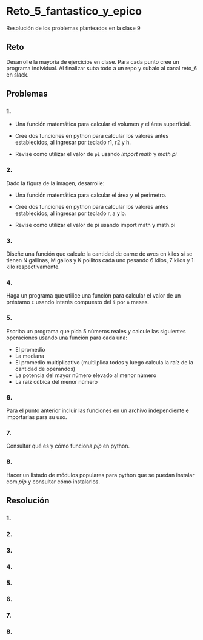 # Reto_5_fantastico_y_epico
Resolución de los problemas planteados en la clase 9
## Reto
Desarrolle la mayoría de ejercicios en clase. Para cada punto cree un programa individual. Al finalizar suba todo a un repo y subalo al canal reto_6 en slack.
## Problemas
### 1.
+ Una función matemática para calcular el volumen y el área superficial.


+ Cree dos funciones en python para calcular los valores antes establecidos, al ingresar por teclado r1, r2 y h.

+ Revise como utilizar el valor de `pi` usando *import math* y *math.pi*

### 2.

Dado la figura de la imagen, desarrolle:

+ Una función matemática para calcular el área y el perimetro.

+ Cree dos funciones en python para calcular los valores antes establecidos, al ingresar por teclado r, a y b. 

+ Revise como utilizar el valor de pi usando import math y math.pi 


### 3. 

Diseñe una función que calcule la cantidad de carne de aves en kilos si se tienen N gallinas, M gallos y K pollitos cada uno pesando 6 kilos, 7 kilos y 1 kilo respectivamente.

### 4. 
Haga un programa que utilice una función para calcular el valor de un préstamo `C` usando interés compuesto del `i` por `n` meses.

### 5. 
Escriba un programa que pida 5 números reales y calcule las siguientes operaciones usando una función para cada una:
  + El promedio
  + La mediana 
  + El promedio multiplicativo (multilplica todos y luego calcula la raíz de la cantidad de operandos)
  + La potencia del mayor número elevado al menor número
  + La raíz cúbica del menor número

### 6. 

Para el punto anterior incluir las funciones en un archivo independiente e importarlas para su uso.

### 7. 

Consultar qué es y cómo funciona *pip* en python.

### 8. 

Hacer un listado de módulos populares para python que se puedan instalar com *pip* y consultar cómo instalarlos.

## Resolución

### 1.

### 2.

### 3.

### 4.

### 5.

### 6.

### 7.

### 8.
